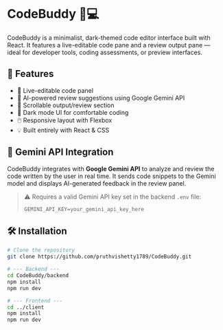 # CodeBuddy 🧠💻

CodeBuddy is a minimalist, dark-themed code editor interface built with React. It features a live-editable code pane and a review output pane — ideal for developer tools, coding assessments, or preview interfaces.

## 🚀 Features

- 📝 Live-editable code panel
- 🤖 AI-powered review suggestions using Google Gemini API
- 🧾 Scrollable output/review section
- 🎨 Dark mode UI for comfortable coding
- 🖱️ Responsive layout with Flexbox
- 💡 Built entirely with React & CSS 

## 🤖 Gemini API Integration

CodeBuddy integrates with **Google Gemini API** to analyze and review the code written by the user in real time. It sends code snippets to the Gemini model and displays AI-generated feedback in the review panel.

> ⚠️ Requires a valid Gemini API key set in the backend `.env` file:
>
> ```env
> GEMINI_API_KEY=your_gemini_api_key_here
> ```

## 🛠️ Installation

```bash
# Clone the repository
git clone https://github.com/pruthvishetty1789/CodeBuddy.git

# --- Backend ---
cd CodeBuddy/backend
npm install
npm run dev

# --- Frontend ---
cd ../client
npm install
npm run dev
